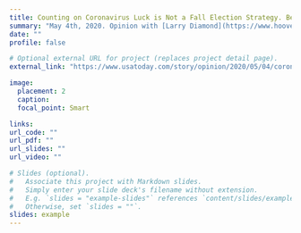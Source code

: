 ```yaml
---
title: Counting on Coronavirus Luck is Not a Fall Election Strategy. Best Bet is Vote by Mail.
summary: "May 4th, 2020. Opinion with [Larry Diamond](https://www.hoover.org/profiles/larry-diamond). Vote by mail is not a partisan plot, it's critical infrastructure to assure a safe election in a pandemic. Now is the time to invest and prepare."
date: ""
profile: false

# Optional external URL for project (replaces project detail page).
external_link: "https://www.usatoday.com/story/opinion/2020/05/04/coronavirus-election-prepare-mail-voting-save-democracy-column/3074702001/"

image:
  placement: 2
  caption: 
  focal_point: Smart

links:
url_code: ""
url_pdf: ""
url_slides: ""
url_video: ""

# Slides (optional).
#   Associate this project with Markdown slides.
#   Simply enter your slide deck's filename without extension.
#   E.g. `slides = "example-slides"` references `content/slides/example-slides.md`.
#   Otherwise, set `slides = ""`.
slides: example
---
```

